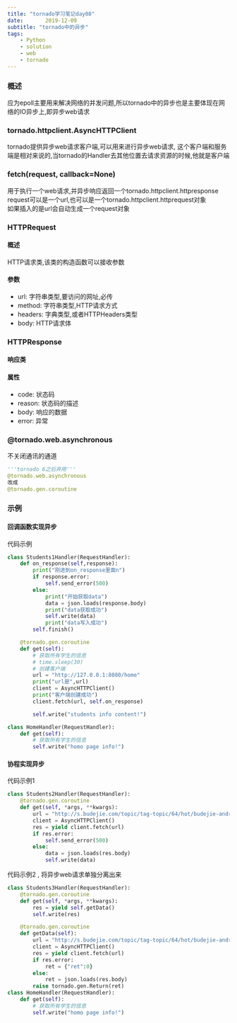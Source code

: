 ```yaml
---
title: "tornado学习笔记day08"
date:       2019-12-09
subtitle: "tornado中的异步"
tags:
	- Python
	- solution
	- web
	- tornado
---
```










### 概述
应为epoll主要用来解决网络的并发问题,所以tornado中的异步也是主要体现在网络的IO异步上,即异步web请求

### tornado.httpclient.AsyncHTTPClient
tornado提供异步web请求客户端,可以用来进行异步web请求,
这个客户端和服务端是相对来说的,当tornado的Handler去其他位置去请求资源的时候,他就是客户端


### fetch(request, callback=None)
用于执行一个web请求,并异步响应返回一个tornado.httpclient.httpresponse  
request可以是一个url,也可以是一个tornado.httpclient.httprequest对象  
如果插入的是url会自动生成一个request对象
### HTTPRequest
#### 概述
HTTP请求类,该类的构造函数可以接收参数
#### 参数
- url: 字符串类型,要访问的网址,必传
- method: 字符串类型,HTTP请求方式
- headers: 字典类型,或者HTTPHeaders类型
- body: HTTP请求体

### HTTPResponse
#### 响应类
#### 属性
- code: 状态码
- reason: 状态码的描述
- body: 响应的数据
- error: 异常
### @tornado.web.asynchronous
不关闭通讯的通道
```python
'''tornado 6之后弃用'''
@tornado.web.asynchronous
改成
@tornado.gen.coroutine
```
### 示例
#### 回调函数实现异步
代码示例

```python
class Students1Handler(RequestHandler):
    def on_response(self,response):
        print("刚进到on_response里面n")
        if response.error:
            self.send_error(500)
        else:
            print("开始获取data")
            data = json.loads(response.body)
            print("data获取成功")
            self.write(data)
            print("data写入成功")
        self.finish()

    @tornado.gen.coroutine
    def get(self):
        # 获取所有学生的信息
        # time.sleep(30)
        # 创建客户端
        url = "http://127.0.0.1:8080/home"
        print("url是",url)
        client = AsyncHTTPClient()
        print("客户端创建成功")
        client.fetch(url, self.on_response)

        self.write("students info content!")

class HomeHandler(RequestHandler):
    def get(self):
        # 获取所有学生的信息
        self.write("homo page info!")
```
#### 协程实现异步
代码示例1

```python
class Students2Handler(RequestHandler):
    @tornado.gen.coroutine
    def get(self, *args, **kwargs):
        url = "http://s.budejie.com/topic/tag-topic/64/hot/budejie-android-6.6.9/0-20.json?market=xiaomi&ver=6.6.9&visiting=&os=7.1.1&appname=baisibudejie&client=android&udid=863254032906009&mac=02%3A00%3A00%3A00%3A00%3A00"
        client = AsyncHTTPClient()
        res = yield client.fetch(url)
        if res.error:
            self.send_error(500)
        else:
            data = json.loads(res.body)
            self.write(data)
```

代码示例2 , 将异步web请求单独分离出来

```python
class Students3Handler(RequestHandler):
    @tornado.gen.coroutine
    def get(self, *args, **kwargs):
        res = yield self.getData()
        self.write(res)

    @tornado.gen.coroutine
    def getData(self):
        url = "http://s.budejie.com/topic/tag-topic/64/hot/budejie-android-6.6.9/0-20.json?market=xiaomi&ver=6.6.9&visiting=&os=7.1.1&appname=baisibudejie&client=android&udid=863254032906009&mac=02%3A00%3A00%3A00%3A00%3A00"
        client = AsyncHTTPClient()
        res = yield client.fetch(url)
        if res.error:
            ret = {"ret":0}
        else:
            ret = json.loads(res.body)
        raise tornado.gen.Return(ret)
class HomeHandler(RequestHandler):
    def get(self):
        # 获取所有学生的信息
        self.write("homo page info!")
```
